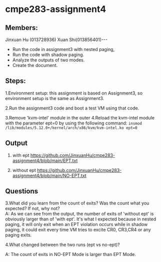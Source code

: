 # cmpe283-assignment4
## Members:
Jinxuan Hu (013728936) Xuan Shi(013856401)---
* Run the code in assignment3 with nested paging,    
* Run the code with shadow paging.
* Analyze the outputs of two modes.
* Create the document.


## Steps:
1.Environment setup: this assignment is based on Assignment3, so environment setup is the same as Assignment3.

2.Run the assignment3 code and boot a test VM using that code.

3.Remove 'kvm-intel' module in the outer 
4.Reload the kvm-intel module with the parameter ept=0 by using the following command:
`insmod  /lib/modules/5.12.0+/kernel/arch/x86/kvm/kvm-intel.ko ept=0`

## Output
1. with ept 
https://github.com/JinxuanHu/cmpe283-assignment4/blob/main/EPT.txt

2. without ept 
https://github.com/JinxuanHu/cmpe283-assignment4/blob/main/NO-EPT.txt




## Questions
3.What did you learn from the count of exits? Was the count what you expected? If not, why not?   
A: As we can see from the output, the number of exits of 'without ept' is obviously larger than of 'with ept'. It's what I expected because in nested paging, it will only exit when an EPT violation occurs while in shadow paging, it could exit every time VM tries to excite CR0, CR3,CR4 or any paging exits.
   
4.What changed between the two runs (ept vs no-ept)?

A: The count of exits in NO-EPT Mode is larger than EPT Mode. 

